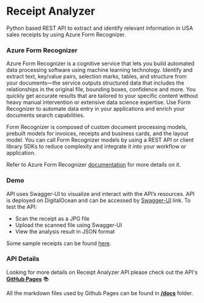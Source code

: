 # Receipt Analyzer

Python based REST API to extract and identify relevant information in USA sales receipts by using Azure Form Recognizer.

### Azure Form Recognizer
Azure Form Recognizer is a cognitive service that lets you build automated data processing software using machine learning technology. Identify and extract text, key/value pairs, selection marks, tables, and structure from your documents—the service outputs structured data that includes the relationships in the original file, bounding boxes, confidence and more. You quickly get accurate results that are tailored to your specific content without heavy manual intervention or extensive data science expertise. Use Form Recognizer to automate data entry in your applications and enrich your documents search capabilities.

Form Recognizer is composed of custom document processing models, prebuilt models for invoices, receipts and business cards, and the layout model. You can call Form Recognizer models by using a REST API or client library SDKs to reduce complexity and integrate it into your workflow or application.

Refer to Azure Form Recognizer [documentation](https://azure.microsoft.com/en-us/services/cognitive-services/form-recognizer/) for more details on it.

### Demo
API uses Swagger-UI to visualize and interact with the API’s resources. API is deployed on DigitalOcean and can be accessed by [Swagger-UI](http://68.183.137.125:8888/api/) link. To test the API:
 - Scan the receipt as a JPG file
 - Upload the scanned file using Swagger-UI
 - View the analysis result in JSON format

Some sample receipts can be found [here](https://github.com/pranjal7842/ReceiptAnalyzer/tree/main/sample_receipts).

### API Details
Looking for more details on Receipt Analyzer API please check out the API's **[GitHub Pages](https://pranjal7842.github.io/ReceiptAnalyzer/)** :books:

All the markdown files used by Github Pages can be found in **[/docs](https://github.com/pranjal7842/ReceiptAnalyzer/tree/main/docs)** folder.
